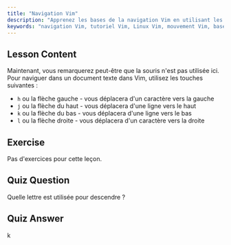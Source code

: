 ```yaml
---
title: "Navigation Vim"
description: "Apprenez les bases de la navigation Vim en utilisant les touches h, j, k, l. Comprenez les mouvements essentiels de Vim pour les débutants et améliorez vos compétences en ligne de commande Linux."
keywords: "navigation Vim, tutoriel Vim, Linux Vim, mouvement Vim, bases Vim, Vim débutant, éditeur de texte Linux, guide Vim"
---
```


## Lesson Content

Maintenant, vous remarquerez peut-être que la souris n'est pas utilisée ici. Pour naviguer dans un document texte dans Vim, utilisez les touches suivantes :

- `h` ou la flèche gauche - vous déplacera d'un caractère vers la gauche
- `j` ou la flèche du haut - vous déplacera d'une ligne vers le haut
- `k` ou la flèche du bas - vous déplacera d'une ligne vers le bas
- `l` ou la flèche droite - vous déplacera d'un caractère vers la droite

## Exercise

Pas d'exercices pour cette leçon.

## Quiz Question

Quelle lettre est utilisée pour descendre ?

## Quiz Answer

k

